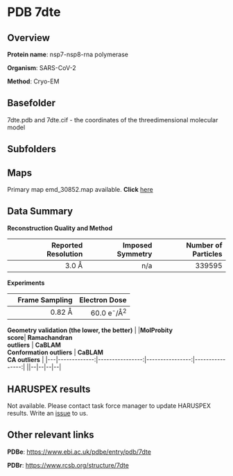 # PDB 7dte

## Overview

**Protein name**: nsp7-nsp8-rna polymerase

**Organism**: SARS-CoV-2

**Method**: Cryo-EM



## Basefolder

7dte.pdb and 7dte.cif - the coordinates of the threedimensional molecular model

## Subfolders









## Maps

Primary map emd_30852.map available. **Click** [here](http://ftp.wwpdb.org/pub/emdb/structures/EMD-30852/map/) 

## Data Summary
**Reconstruction Quality and Method**

|   | Reported Resolution | Imposed Symmetry | Number of Particles |
|---|-------------:|----------------:|--------------:|
|   |3.0 Å|n/a|339595|

**Experiments**

|   | Frame Sampling | Electron Dose |
|---|-------------:|----------------:|
|   |0.82 Å|60.0 e<sup>-</sup>/Å<sup>2</sup>|

**Geometry validation (the lower, the better)**
|   |**MolProbity<br>score**| **Ramachandran<br>outliers** | **CaBLAM<br>Conformation outliers** | **CaBLAM<br>CA outliers** |
|---|-------------:|----------------:|----------------:|----------------:|
||--|--|--|--|

## HARUSPEX results

Not available. Please contact task force manager to update HARUSPEX results. Write an [issue](https://github.com/thorn-lab/coronavirus_structural_task_force/issues) to us.

## Other relevant links 
**PDBe**:  https://www.ebi.ac.uk/pdbe/entry/pdb/7dte
 
**PDBr**: https://www.rcsb.org/structure/7dte 
